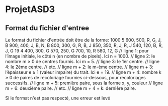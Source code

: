 # ProjetASD3

## Format du fichier d'entree

Le format du fichier d'entrée doit être de la forme:
1000
5
600, 500, R, G, J, B
900, 400, J, B, N, B
800, 300, G, R, B, J
850, 350, R, J, R, J
540, 120, B, R, J, G
19
4
400, 300, G
570, 250, G
700, 10, R
580, 12, G
// ligne 1: pour l’image initiale, le côté n (en nombre de pixels). Ici n = 1000.
// ligne 2: le nombre m ≥ 0 de centres fournis. Ici m = 5.
// ligne 3: le 1er centre.
// ligne 4: le 2ème centre.
// etc.
// ligne m + 2: le m-ème centre.
// ligne m + 3: l’épaisseur e ≥ 1 (valeur impaire) du trait. Ici e = 19.
// ligne m + 4: nombre k ≥ 0 de paires de recoloriage fournies ci-dessous, pour recoloriages successifs.
// ligne m + 5: première paire, sous la forme x, y, couleur
// ligne m + 6: deuxième paire.
// etc.
// ligne m + 4 + k: dernière paire.

Si le format n'est pas respecté, une erreur est levé
